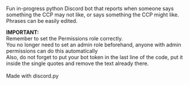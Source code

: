 Fun in-progress python Discord bot that reports when someone says something the CCP may not like, or says something the CCP might like. Phrases can be easily edited. <br>

**IMPORTANT:** <br>
Remember to set the Permissions role correctly. <br>
You no longer need to set an admin role beforehand, anyone with admin permissions can do this automatically <br>
Also, do not forget to put your bot token in the last line of the code, put it inside the single quotes and remove the text already there.
<br><br>
Made with discord.py
